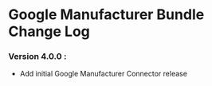 # Google Manufacturer Bundle Change Log

### Version 4.0.0 :
* Add initial Google Manufacturer Connector release